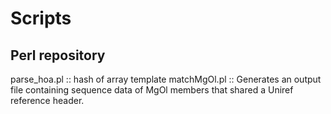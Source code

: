 # Scripts

Perl repository 
-
parse_hoa.pl :: hash of array template
matchMgOl.pl :: Generates an output file containing sequence data of MgOl members that shared a Uniref reference header.
